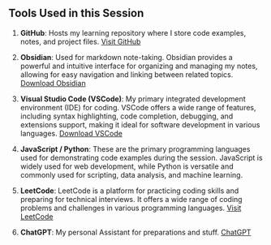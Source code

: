## Tools Used in this Session

  

1. **GitHub**: Hosts my learning repository where I store code examples, notes, and project files. [Visit GitHub](https://github.com/Deeku-Zeus/funndamentals-of-programming)

2. **Obsidian**: Used for markdown note-taking. Obsidian provides a powerful and intuitive interface for organizing and managing my notes, allowing for easy navigation and linking between related topics. [Download Obsidian](https://obsidian.md/)

3. **Visual Studio Code (VSCode)**: My primary integrated development environment (IDE) for coding. VSCode offers a wide range of features, including syntax highlighting, code completion, debugging, and extensions support, making it ideal for software development in various languages. [Download VSCode](https://code.visualstudio.com/)

4. **JavaScript / Python**: These are the primary programming languages used for demonstrating code examples during the session. JavaScript is widely used for web development, while Python is versatile and commonly used for scripting, data analysis, and machine learning.

5. **LeetCode**: LeetCode is a platform for practicing coding skills and preparing for technical interviews. It offers a wide range of coding problems and challenges in various programming languages. [Visit LeetCode](https://leetcode.com/)
   
7. **ChatGPT**: My personal Assistant for preparations and stuff. [ChatGPT](https://chat.openai.com/)